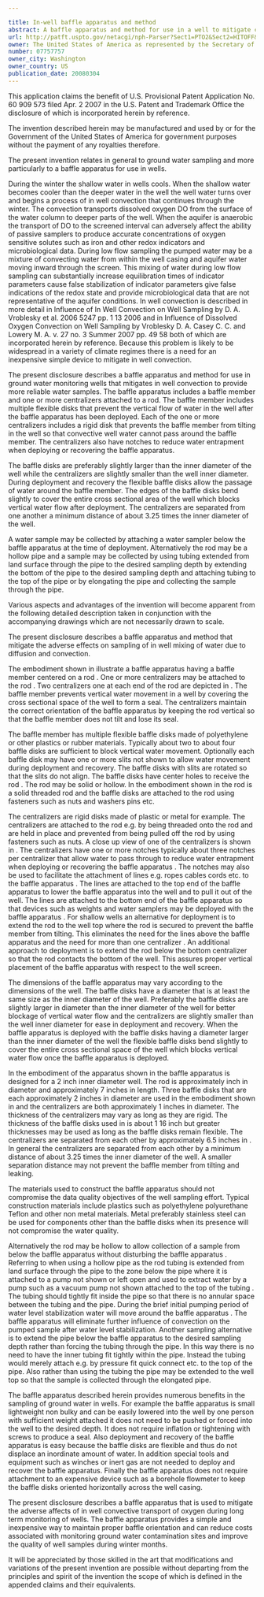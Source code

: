 ```yaml
---

title: In-well baffle apparatus and method
abstract: A baffle apparatus and method for use in a well to mitigate convective in-well flow. The baffle apparatus includes a baffle member attached to a rod. The baffle member prevents vertical flow of water in the well after the baffle apparatus is deployed in the well. At least one centralizer is attached to the rod to maintain correct orientation of the baffle member within the well. The baffle member and the at least one centralizer allow well water to pass during deployment and recovery of the baffle apparatus.
url: http://patft.uspto.gov/netacgi/nph-Parser?Sect1=PTO2&Sect2=HITOFF&p=1&u=%2Fnetahtml%2FPTO%2Fsearch-adv.htm&r=1&f=G&l=50&d=PALL&S1=07757757&OS=07757757&RS=07757757
owner: The United States of America as represented by the Secretary of the Interior
number: 07757757
owner_city: Washington
owner_country: US
publication_date: 20080304
---
```

This application claims the benefit of U.S. Provisional Patent Application No. 60 909 573 filed Apr. 2 2007 in the U.S. Patent and Trademark Office the disclosure of which is incorporated herein by reference.

The invention described herein may be manufactured and used by or for the Government of the United States of America for government purposes without the payment of any royalties therefore.

The present invention relates in general to ground water sampling and more particularly to a baffle apparatus for use in wells.

During the winter the shallow water in wells cools. When the shallow water becomes cooler than the deeper water in the well the well water turns over and begins a process of in well convection that continues through the winter. The convection transports dissolved oxygen DO from the surface of the water column to deeper parts of the well. When the aquifer is anaerobic the transport of DO to the screened interval can adversely affect the ability of passive samplers to produce accurate concentrations of oxygen sensitive solutes such as iron and other redox indicators and microbiological data. During low flow sampling the pumped water may be a mixture of convecting water from within the well casing and aquifer water moving inward through the screen. This mixing of water during low flow sampling can substantially increase equilibration times of indicator parameters cause false stabilization of indicator parameters give false indications of the redox state and provide microbiological data that are not representative of the aquifer conditions. In well convection is described in more detail in Influence of In Well Convection on Well Sampling by D. A. Vroblesky et al. 2006 5247 pp. 1 13 2006 and in Influence of Dissolved Oxygen Convection on Well Sampling by Vroblesky D. A. Casey C. C. and Lowery M. A. v. 27 no. 3 Summer 2007 pp. 49 58 both of which are incorporated herein by reference. Because this problem is likely to be widespread in a variety of climate regimes there is a need for an inexpensive simple device to mitigate in well convection.

The present disclosure describes a baffle apparatus and method for use in ground water monitoring wells that mitigates in well convection to provide more reliable water samples. The baffle apparatus includes a baffle member and one or more centralizers attached to a rod. The baffle member includes multiple flexible disks that prevent the vertical flow of water in the well after the baffle apparatus has been deployed. Each of the one or more centralizers includes a rigid disk that prevents the baffle member from tilting in the well so that convective well water cannot pass around the baffle member. The centralizers also have notches to reduce water entrapment when deploying or recovering the baffle apparatus.

The baffle disks are preferably slightly larger than the inner diameter of the well while the centralizers are slightly smaller than the well inner diameter. During deployment and recovery the flexible baffle disks allow the passage of water around the baffle member. The edges of the baffle disks bend slightly to cover the entire cross sectional area of the well which blocks vertical water flow after deployment. The centralizers are separated from one another a minimum distance of about 3.25 times the inner diameter of the well.

A water sample may be collected by attaching a water sampler below the baffle apparatus at the time of deployment. Alternatively the rod may be a hollow pipe and a sample may be collected by using tubing extended from land surface through the pipe to the desired sampling depth by extending the bottom of the pipe to the desired sampling depth and attaching tubing to the top of the pipe or by elongating the pipe and collecting the sample through the pipe.

Various aspects and advantages of the invention will become apparent from the following detailed description taken in conjunction with the accompanying drawings which are not necessarily drawn to scale.

The present disclosure describes a baffle apparatus and method that mitigate the adverse effects on sampling of in well mixing of water due to diffusion and convection.

The embodiment shown in illustrate a baffle apparatus having a baffle member centered on a rod . One or more centralizers may be attached to the rod . Two centralizers one at each end of the rod are depicted in . The baffle member prevents vertical water movement in a well by covering the cross sectional space of the well to form a seal. The centralizers maintain the correct orientation of the baffle apparatus by keeping the rod vertical so that the baffle member does not tilt and lose its seal.

The baffle member has multiple flexible baffle disks made of polyethylene or other plastics or rubber materials. Typically about two to about four baffle disks are sufficient to block vertical water movement. Optionally each baffle disk may have one or more slits not shown to allow water movement during deployment and recovery. The baffle disks with slits are rotated so that the slits do not align. The baffle disks have center holes to receive the rod . The rod may be solid or hollow. In the embodiment shown in the rod is a solid threaded rod and the baffle disks are attached to the rod using fasteners such as nuts and washers pins etc.

The centralizers are rigid disks made of plastic or metal for example. The centralizers are attached to the rod e.g. by being threaded onto the rod and are held in place and prevented from being pulled off the rod by using fasteners such as nuts. A close up view of one of the centralizers is shown in . The centralizers have one or more notches typically about three notches per centralizer that allow water to pass through to reduce water entrapment when deploying or recovering the baffle apparatus . The notches may also be used to facilitate the attachment of lines e.g. ropes cables cords etc. to the baffle apparatus . The lines are attached to the top end of the baffle apparatus to lower the baffle apparatus into the well and to pull it out of the well. The lines are attached to the bottom end of the baffle apparatus so that devices such as weights and water samplers may be deployed with the baffle apparatus . For shallow wells an alternative for deployment is to extend the rod to the well top where the rod is secured to prevent the baffle member from tilting. This eliminates the need for the lines above the baffle apparatus and the need for more than one centralizer . An additional approach to deployment is to extend the rod below the bottom centralizer so that the rod contacts the bottom of the well. This assures proper vertical placement of the baffle apparatus with respect to the well screen.

The dimensions of the baffle apparatus may vary according to the dimensions of the well. The baffle disks have a diameter that is at least the same size as the inner diameter of the well. Preferably the baffle disks are slightly larger in diameter than the inner diameter of the well for better blockage of vertical water flow and the centralizers are slightly smaller than the well inner diameter for ease in deployment and recovery. When the baffle apparatus is deployed with the baffle disks having a diameter larger than the inner diameter of the well the flexible baffle disks bend slightly to cover the entire cross sectional space of the well which blocks vertical water flow once the baffle apparatus is deployed.

In the embodiment of the apparatus shown in the baffle apparatus is designed for a 2 inch inner diameter well. The rod is approximately inch in diameter and approximately 7 inches in length. Three baffle disks that are each approximately 2 inches in diameter are used in the embodiment shown in and the centralizers are both approximately 1 inches in diameter. The thickness of the centralizers may vary as long as they are rigid. The thickness of the baffle disks used in is about 1 16 inch but greater thicknesses may be used as long as the baffle disks remain flexible. The centralizers are separated from each other by approximately 6.5 inches in . In general the centralizers are separated from each other by a minimum distance of about 3.25 times the inner diameter of the well. A smaller separation distance may not prevent the baffle member from tilting and leaking.

The materials used to construct the baffle apparatus should not compromise the data quality objectives of the well sampling effort. Typical construction materials include plastics such as polyethylene polyurethane Teflon and other non metal materials. Metal preferably stainless steel can be used for components other than the baffle disks when its presence will not compromise the water quality.

Alternatively the rod may be hollow to allow collection of a sample from below the baffle apparatus without disturbing the baffle apparatus . Referring to when using a hollow pipe as the rod tubing is extended from land surface through the pipe to the zone below the pipe where it is attached to a pump not shown or left open and used to extract water by a pump such as a vacuum pump not shown attached to the top of the tubing . The tubing should tightly fit inside the pipe so that there is no annular space between the tubing and the pipe. During the brief initial pumping period of water level stabilization water will move around the baffle apparatus . The baffle apparatus will eliminate further influence of convection on the pumped sample after water level stabilization. Another sampling alternative is to extend the pipe below the baffle apparatus to the desired sampling depth rather than forcing the tubing through the pipe. In this way there is no need to have the inner tubing fit tightly within the pipe. Instead the tubing would merely attach e.g. by pressure fit quick connect etc. to the top of the pipe. Also rather than using the tubing the pipe may be extended to the well top so that the sample is collected through the elongated pipe.

The baffle apparatus described herein provides numerous benefits in the sampling of ground water in wells. For example the baffle apparatus is small lightweight non bulky and can be easily lowered into the well by one person with sufficient weight attached it does not need to be pushed or forced into the well to the desired depth. It does not require inflation or tightening with screws to produce a seal. Also deployment and recovery of the baffle apparatus is easy because the baffle disks are flexible and thus do not displace an inordinate amount of water. In addition special tools and equipment such as winches or inert gas are not needed to deploy and recover the baffle apparatus. Finally the baffle apparatus does not require attachment to an expensive device such as a borehole flowmeter to keep the baffle disks oriented horizontally across the well casing.

The present disclosure describes a baffle apparatus that is used to mitigate the adverse affects of in well convective transport of oxygen during long term monitoring of wells. The baffle apparatus provides a simple and inexpensive way to maintain proper baffle orientation and can reduce costs associated with monitoring ground water contamination sites and improve the quality of well samples during winter months.

It will be appreciated by those skilled in the art that modifications and variations of the present invention are possible without departing from the principles and spirit of the invention the scope of which is defined in the appended claims and their equivalents.

